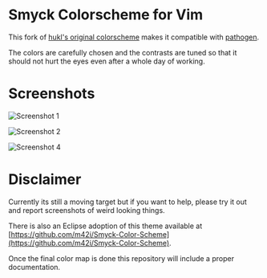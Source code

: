 # Smyck Colorscheme for Vim
This fork of [hukl's original colorscheme](https://github.com/hukl/Smyck-Color-Scheme) makes it compatible with [pathogen](https://github.com/tpope/vim-pathogen).

The colors are carefully chosen and the contrasts are tuned so that it
should not hurt the eyes even after a whole day of working.

# Screenshots

![Screenshot 1](http://smyck.org/smyck/color_1.jpg)

![Screenshot 2](http://smyck.org/smyck/color_2.jpg)

![Screenshot 4](http://smyck.org/smyck/color_4.jpg)

# Disclaimer

Currently its still a moving target but if you want to help, please try
it out and report screenshots of weird looking things.

There is also an Eclipse adoption of this theme available at
[https://github.com/m42i/Smyck-Color-Scheme](https://github.com/m42i/Smyck-Color-Scheme).

Once the final color map is done this repository will include a proper
documentation.



